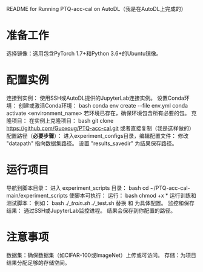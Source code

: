 README for Running PTQ-acc-cal on AutoDL（我是在AutoDL上完成的）

# 准备工作
选择镜像：选用包含PyTorch 1.7+和Python 3.6+的Ubuntu镜像。

# 配置实例
连接到实例：
使用SSH或AutoDL提供的JupyterLab连接实例。
设置Conda环境：
创建或激活Conda环境：
bash
conda env create --file env.yml
conda activate <environment_name>
若环境已存在，确保环境包含所有必要的包。
克隆项目：
在实例上克隆项目：
bash
git clone https://github.com/Guoxoug/PTQ-acc-cal.git
或者直接复制（我是这样做的）
配置路径（**必要步骤**）：
进入experiment_configs目录，编辑配置文件：
修改 "datapath" 指向数据集路径。
设置 "results_savedir" 为结果保存路径。

# 运行项目
导航到脚本目录：
进入 experiment_scripts 目录：
bash
cd ~/PTQ-acc-cal-main/experiment_scripts
使脚本可执行：
运行：
bash
chmod +x *
运行训练和测试脚本：
例如：
bash
./<model>_<dataset>_train.sh
./<model>_<dataset>_test.sh
替换 <model> 和 <dataset> 为具体配置。
监控和保存结果：
通过SSH或JupyterLab监控进程。
结果会保存到你配置的路径。

# 注意事项
数据集：确保数据集（如CIFAR-100或ImageNet）上传或可访问。
存储：为项目结果分配足够的存储空间。